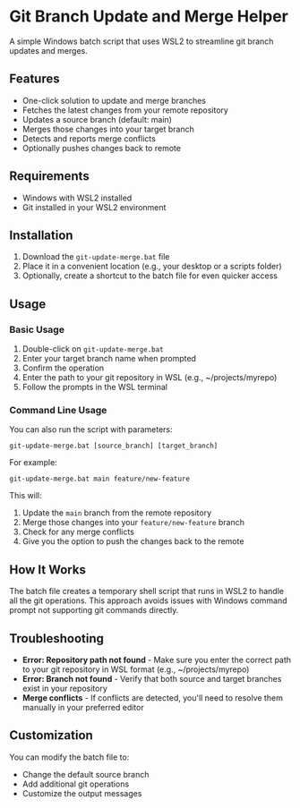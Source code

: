 # Git Branch Update and Merge Helper

A simple Windows batch script that uses WSL2 to streamline git branch updates and merges.

## Features

- One-click solution to update and merge branches
- Fetches the latest changes from your remote repository
- Updates a source branch (default: main)
- Merges those changes into your target branch
- Detects and reports merge conflicts
- Optionally pushes changes back to remote

## Requirements

- Windows with WSL2 installed
- Git installed in your WSL2 environment

## Installation

1. Download the `git-update-merge.bat` file
2. Place it in a convenient location (e.g., your desktop or a scripts folder)
3. Optionally, create a shortcut to the batch file for even quicker access

## Usage

### Basic Usage

1. Double-click on `git-update-merge.bat`
2. Enter your target branch name when prompted
3. Confirm the operation
4. Enter the path to your git repository in WSL (e.g., ~/projects/myrepo)
5. Follow the prompts in the WSL terminal

### Command Line Usage

You can also run the script with parameters:

```
git-update-merge.bat [source_branch] [target_branch]
```

For example:
```
git-update-merge.bat main feature/new-feature
```

This will:
1. Update the `main` branch from the remote repository
2. Merge those changes into your `feature/new-feature` branch
3. Check for any merge conflicts
4. Give you the option to push the changes back to the remote

## How It Works

The batch file creates a temporary shell script that runs in WSL2 to handle all the git operations. This approach avoids issues with Windows command prompt not supporting git commands directly.

## Troubleshooting

- **Error: Repository path not found** - Make sure you enter the correct path to your git repository in WSL format (e.g., ~/projects/myrepo)
- **Error: Branch not found** - Verify that both source and target branches exist in your repository
- **Merge conflicts** - If conflicts are detected, you'll need to resolve them manually in your preferred editor

## Customization

You can modify the batch file to:
- Change the default source branch
- Add additional git operations
- Customize the output messages